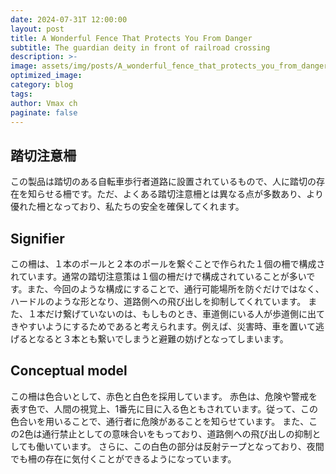 ```yaml
---
date: 2024-07-31T 12:00:00
layout: post
title: A Wonderful Fence That Protects You From Danger
subtitle: The guardian deity in front of railroad crossing
description: >-
image: assets/img/posts/A_wonderful_fence_that_protects_you_from_danger/A_wonderful_fence_that_protects_you_from_danger.jpg
optimized_image: 
category: blog
tags: 
author: Vmax ch
paginate: false
---
```


## 踏切注意柵

この製品は踏切のある自転車歩行者道路に設置されているもので、人に踏切の存在を知らせる柵です。ただ、よくある踏切注意柵とは異なる点が多数あり、より優れた柵となっており、私たちの安全を確保してくれます。

## Signifier

この柵は、１本のポールと２本のポールを繋ぐことで作られた１個の柵で構成されています。通常の踏切注意策は１個の柵だけで構成されていることが多いです。また、今回のような構成にすることで、通行可能場所を防ぐだけではなく、ハードルのような形となり、道路側への飛び出しを抑制してくれています。
また、１本だけ繋げていないのは、もしものとき、車道側にいる人が歩道側に出てきやすいようにするためであると考えられます。例えば、災害時、車を置いて逃げるとなると３本とも繋いでしまうと避難の妨げとなってしまいます。

## Conceptual model

この柵は色合いとして、赤色と白色を採用しています。
赤色は、危険や警戒を表す色で、人間の視覚上、1番先に目に入る色ともされています。従って、この色合いを用いることで、通行者に危険があることを知らせています。
また、この2色は通行禁止としての意味合いをもっており、道路側への飛び出しの抑制としても働いています。
さらに、この白色の部分は反射テープとなっており、夜間でも柵の存在に気付くことができるようになっています。